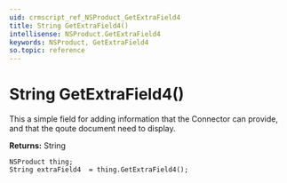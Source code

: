 ```yaml
---
uid: crmscript_ref_NSProduct_GetExtraField4
title: String GetExtraField4()
intellisense: NSProduct.GetExtraField4
keywords: NSProduct, GetExtraField4
so.topic: reference
---
```


# String GetExtraField4()

This a simple field for adding information that the Connector can provide, and that the qoute document need to display.

**Returns:** String

```crmscript
NSProduct thing;
String extraField4  = thing.GetExtraField4();
```

